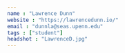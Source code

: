 ```yaml
---
name : "Lawrence Dunn"
website : "https://lawrencedunn.io/"
email : "dunnla@seas.upenn.edu"
tags : ["student"]
headshot : "LawrenceD.jpg"
---
```

